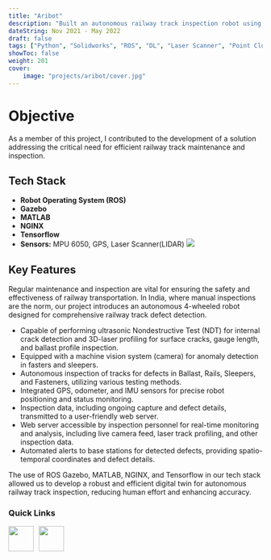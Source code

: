 ```yaml
---
title: "Aribot"
description: "Built an autonomous railway track inspection robot using ROS, Gazebo, MATLAB, NGINX, and Tensorflow for efficient defect detection and real-time monitoring."
dateString: Nov 2021 - May 2022
draft: false
tags: ["Python", "Solidworks", "ROS", "DL", "Laser Scanner", "Point Clouds", "Predictive Maintenance", "Mechanical Fabrication"]
showToc: false
weight: 201
cover:
    image: "projects/aribot/cover.jpg"
--- 
```



<h1> Objective</h1>
As a member of this project, I contributed to the development of a solution addressing the critical need for efficient railway track maintenance and inspection.

<h2> Tech Stack </h2>

- **Robot Operating System (ROS)** 
- **Gazebo** 
- **MATLAB**
- **NGINX**
- **Tensorflow**
- **Sensors:** MPU 6050, GPS, Laser Scanner(LIDAR)
![](/projects/aribot/img1.jpg)
<h2> Key Features </h2>
Regular maintenance and inspection are vital for ensuring the safety and effectiveness of railway transportation. In India, where manual inspections are the norm, our project introduces an autonomous 4-wheeled robot designed for comprehensive railway track defect detection.

- Capable of performing ultrasonic Nondestructive Test (NDT) for internal crack detection and 3D-laser profiling for surface cracks, gauge length, and ballast profile inspection.
- Equipped with a machine vision system (camera) for anomaly detection in fasters and sleepers.
- Autonomous inspection of tracks for defects in Ballast, Rails, Sleepers, and Fasteners, utilizing various testing methods.
- Integrated GPS, odometer, and IMU sensors for precise robot positioning and status monitoring.
- Inspection data, including ongoing capture and defect details, transmitted to a user-friendly web server.
- Web server accessible by inspection personnel for real-time monitoring and analysis, including live camera feed, laser track profiling, and other inspection data.
- Automated alerts to base stations for detected defects, providing spatio-temporal coordinates and defect details.

The use of ROS Gazebo, MATLAB, NGINX, and Tensorflow in our tech stack allowed us to develop a robust and efficient digital twin for autonomous railway track inspection, reducing human effort and enhancing accuracy.


<h3> Quick Links </h3>
<!--- this is for the link icons  --->
<meta name="viewport" content="width=device-width, initial-scale=1" />
<style>
  /* styles for grid container */
  .grid-container {
    display: grid;
    grid-template-columns: 60px 1fr;
    
    position: relative;
  }

  .grid-item {
    overflow: hidden;
  }
</style>
<div class="grid-container">
  <div class="grid-item">
    <a href="https://youtu.be/xe1oSxpRqOU?si=KrZDTbiFLNP0Vb6J"><img src="/icons/youtube.png" width="50" height="50" style="justify-content: space-between;" /></a>
  </div>
  <div class="grid-item">
    <a href="https://rmi.nitt.edu/project/github.com/RMI-NITT/ARIBOT"><img src="/icons/github.png" width="50" height="50" style="justify-content: space-between;"  /></a>
  </div>

</div>

